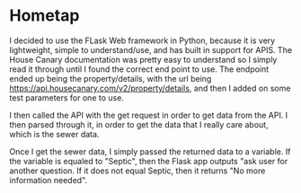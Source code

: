 # Hometap
I decided to use the FLask Web framework in Python, because it is very lightweight, simple to understand/use, and has built in support for APIS. 
The House Canary documentation was pretty easy to understand so I simply read it through until I found the correct end point to use. The endpoint ended up being the property/details, with the url being https://api.housecanary.com/v2/property/details, and then I added on some test parameters for one to use. 

I then called the API with the get request in order to get data from the API. I then parsed through it, in order to get the data that I really care about, which is the sewer data. 

Once I get the sewer data, I simply passed the returned data to a variable. If the variable is equaled to "Septic", then the Flask app outputs "ask user for another question. If it does not equal Septic, then it returns "No more information needed". 
